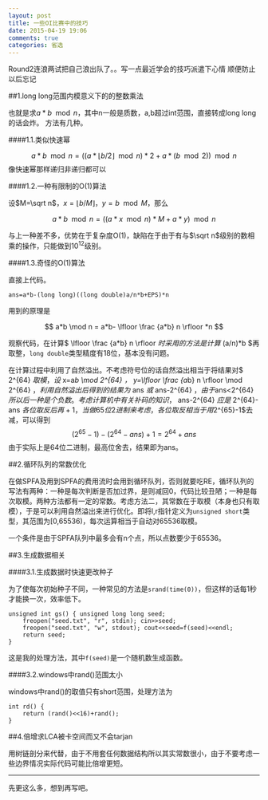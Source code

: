 ```yaml
---
layout: post
title: 一些OI比赛中的技巧
date: 2015-04-19 19:06
comments: true
categories: 省选
---
```


Round2连浪两试把自己浪出队了。。写一点最近学会的技巧派遣下心情 顺便防止以后忘记

##1.long long范围内模意义下的的整数乘法

也就是求$a*b \mod n$，其中n一般是质数，a,b超过int范围，直接转成long long的话会炸。
方法有几种。

####1.1.类似快速幂

$$a*b \mod n=( (a* \lfloor b/2 \rfloor \mod n)*2 + a * ( b \mod 2) ) \mod n$$
像快速幂那样递归非递归都可以

####1.2.一种有限制的O(1)算法

设$M=\sqrt n$，$x=\lfloor b/M \rfloor$，$y=b \mod M$，那么

$$a*b \mod n=( (a*x \mod n)*M + a*y ) \mod n$$

与上一种差不多，优势在于复杂度O(1)，缺陷在于由于有与$\sqrt n$级别的数相乘的操作，只能做到$10^{12}$级别。

####1.3.奇怪的O(1)算法

直接上代码。

    ans=a*b-(long long)((long double)a/n*b+EPS)*n
    
用到的原理是

$$ a*b \mod n = a*b- \lfloor \frac {a*b} n \rfloor *n $$

观察代码，在计算$ \lfloor \frac {a*b} n \rfloor $时采用的方法是计算$ (a/n)*b $再取整，`long double`类型精度有18位，基本没有问题。

在计算过程中利用了自然溢出。不考虑符号位的话自然溢出相当于将结果对$ 2^{64} $取模，设$ x=a*b \mod 2^{64} $，$ y=\lfloor \frac {a*b} n \rfloor \mod 2^{64} $，利用自然溢出后得到的结果为$ ans $或$ ans-2^{64} $，由于$ans<2^{64}$所以后一种是个负数。考虑计算机中有关补码的知识，$ ans-2^{64} $应是$ 2^{64}-ans $各位取反后再+1，当做65位2进制来考虑，各位取反相当于用$2^{65}-1$去减，可以得到
$$ (2^{65}-1)-(2^{64}-ans)+1=2^{64}+ans $$
由于实际上是64位二进制，最高位舍去，结果即为ans。

##2.循环队列的常数优化

在做SPFA及用到SPFA的费用流时会用到循环队列，否则就要吃RE，循环队列的写法有两种：一种是每次判断是否加过界，是则减回0，代码比较丑陋；一种是每次取模。两种方法都有一定的常数。考虑方法二，其常数在于取模（本身也只有取模），于是可以利用自然溢出来进行优化。即将l,r指针定义为`unsigned short`类型，其范围为[0,65536)，每次运算相当于自动对65536取模。

一个条件是由于SPFA队列中最多会有n个点，所以点数要少于65536。

##3.生成数据相关

####3.1.生成数据时快速更改种子

为了使每次初始种子不同，一种常见的方法是`srand(time(0))`，但这样的话每1秒才能换一次，效率低下。

    unsigned int gs() { unsigned long long seed;
        freopen("seed.txt", "r", stdin); cin>>seed;
        freopen("seed.txt", "w", stdout); cout<<seed=f(seed)<<endl;
        return seed;
    }
    
这是我的处理方法，其中`f(seed)`是一个随机数生成函数。

####3.2.windows中rand()范围太小

windows中rand()的取值只有short范围，处理方法为

    int rd() {
        return (rand()<<16)+rand();
    }

##4.倍增求LCA被卡空间而又不会tarjan

用树链剖分来代替，由于不用套任何数据结构所以其实常数很小，由于不要考虑一些边界情况实际代码可能比倍增更短。

---
先更这么多，想到再写吧。

